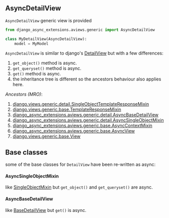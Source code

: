 ## AsyncDetailView

`AsyncDetailView` generic view is provided

```python
from django_async_extensions.aviews.generic import AsyncDetailView

class MyDetailView(AsyncDetailView):
    model = MyModel
```

`AsyncDetailView` is similar to django's [DetailView](https://docs.djangoproject.com/en/5.1/ref/class-based-views/generic-display/#detailview) but with a few differences:

1. `get_object()` method is async.
2. `get_queryset()` method is async.
3. `get()` method is async.
4. the inheritance tree is different so the ancestors behaviour also applies here.

*Ancestors (MRO)*:

1. [django.views.generic.detail.SingleObjectTemplateResponseMixin](https://docs.djangoproject.com/en/5.1/ref/class-based-views/mixins-single-object/#singleobjecttemplateresponsemixin)
2. [django.views.generic.base.TemplateResponseMixin](https://docs.djangoproject.com/en/5.1/ref/class-based-views/mixins-simple/#django.views.generic.base.TemplateResponseMixin)
3. [django_async_extensions.aviews.generic.detail.AsyncBaseDetailView](detail.md#asyncbasedetailview)
4. [django_async_extensions.aviews.generic.detail.AsyncSingleObjectMixin](detail.md#asyncsingleobjectmixin)
5. [django_async_extensions.aviews.generic.base.AsyncContextMixin](base.md#asynccontextmixin)
6. [django_async_extensions.aviews.generic.base.AsyncView](base.md#asyncview)
7. [django.views.generic.base.View](https://docs.djangoproject.com/en/5.1/ref/class-based-views/base/#django.views.generic.base.View)


## Base classes
some of the base classes for `DetailView` have been re-written as async:

#### AsyncSingleObjectMixin

like [SingleObjectMixin](https://docs.djangoproject.com/en/5.1/ref/class-based-views/mixins-single-object/#django.views.generic.detail.SingleObjectMixin) but `get_object()` and `get_queryset()` are async.

#### AsyncBaseDetailView

like [BaseDetailView](https://docs.djangoproject.com/en/5.1/ref/class-based-views/generic-display/#django.views.generic.detail.BaseDetailView) but `get()` is async.
